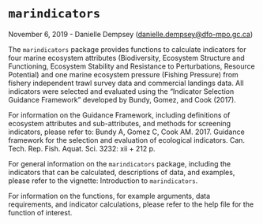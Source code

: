 # `marindicators`

November 6, 2019 - Danielle Dempsey (danielle.dempsey@dfo-mpo.gc.ca)

The `marindicators` package provides functions to calculate indicators for four marine
ecosystem attributes (Biodiversity, Ecosystem Structure and Functioning, Ecosystem Stability
and Resistance to Perturbations, Resource Potential) and one marine ecosystem pressure
(Fishing Pressure) from fishery independent trawl survey data and commercial landings
data. All indicators were selected and evaluated using the “Indicator Selection Guidance
Framework” developed by Bundy, Gomez, and Cook (2017).

For information on the Guidance Framework, including definitions of ecosystem attributes and sub-attributes, and methods for screening indicators, please refer to: Bundy A, Gomez C, Cook AM. 2017. Guidance framework for the selection and evaluation of ecological indicators. Can. Tech. Rep. Fish. Aquat. Sci. 3232: xii + 212 p.

For general information on the `marindicators` package, including the indicators that can be calculated, descriptions of data, and examples, please refer to the vignette: Introduction to `marindicators`.

For information on the functions, for example arguments, data requirements, and indicator calculations, please refer to the help file for the function of interest.
